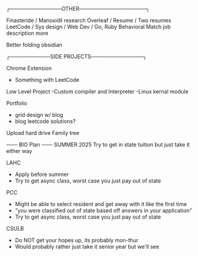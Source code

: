 ╭──────────────OTHER──────────────────╮

Finasteride / Manoxidil research
Overleaf / Resume / Two resumes
LeetCode / Sys design / Web Dev / Go, Ruby
Behavioral
Match job description more

Better folding obsidian

╭───────────SIDE PROJECTS──────────────╮


Chrome Extension
- Something with LeetCode

Low Level Project
-Custom compiler and Interpreter
-Linux kernal module

Portfolio 
- grid design w/ blog
- blog leetcode solutions?

Upload hard drive 
Family tree 









─── BIO Plan ───
SUMMER 2025
Try to get in state tuition but just take it either way

LAHC
- Apply before summer
- Try to get async class, worst case you just pay out of state

PCC
- Might be able to select resident and get away with it like the first time
- "you were classified out of state based off answers in your application"
- Try to get async class, worst case you just pay out of state

CSULB
- Do NOT get your hopes up, its probably mon-thur
- Would probably rather just take it senior year but we'll see


